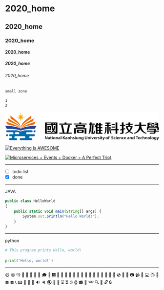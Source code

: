 # 2020_home
## 2020_home
### 2020_home
#### 2020_home
##### 2020_home
###### 2020_home

`small zone`
```big zone
1
2
```
![NKUST](nkust.png "NKUST")

[![Everything Is AWESOME](https://img.youtube.com/vi/StTqXEQ2l-Y/0.jpg)](https://www.youtube.com/watch?v=StTqXEQ2l-Y "Everything Is AWESOME")


[![Microservices + Events + Docker = A Perfect Trio](https://img.youtube.com/vi/sSm2dRarhPo/0.jpg))](https://www.youtube.com/watch?v=sSm2dRarhPo "Microservices + Events + Docker = A Perfect Trio")

---
- [ ] todo list
- [x] done
---
JAVA
```js
public class HelloWorld
{
	public static void main(String[] args) {
		System.out.println("Hello World!");
	}
}
```
---
python
```python
# This program prints Hello, world!

print('Hello, world!')
```
---
:smile:
:pensive:
:-1:
:hankey:
:bamboo:
:gift_heart:
:dolls:
:school_satchel:
:mortar_board:
:flags:
:fireworks:
:sparkler:
:wind_chime:
:rice_scene:
:jack_o_lantern:
:ghost:
:santa:
:christmas_tree:
:gift:
:bell:
:no_bell:
:tanabata_tree:
:tada:
:confetti_ball:
:balloon:
:crystal_ball:
:cd:
:dvd:
:floppy_disk:
:camera:
:video_camera:
:movie_camera:
:computer:
:tv:
:iphone:
:phone:
:telephone:
:telephone_receiver:
:pager:
:fax:
:minidisc:
:vhs:
:sound:
:speaker:
:mute:
:loudspeaker:
:mega:
:hourglass:
:hourglass_flowing_sand:
:alarm_clock:
:watch:
:radio:
:satellite:
:loop:
:mag:
:mag_right:
:unlock:
:lock:

